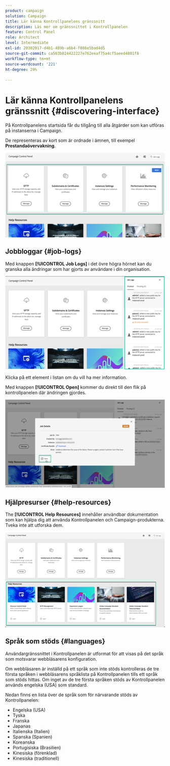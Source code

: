```yaml
---
product: campaign
solution: Campaign
title: Lär känna Kontrollpanelens gränssnitt
description: Läs mer om gränssnittet i Kontrollpanelen
feature: Control Panel
role: Architect
level: Intermediate
exl-id: 20302017-d4b1-489b-a6b4-f086e5bad4d5
source-git-commit: ca503b824422227e762eeaf75a4cf5aeed4801f8
workflow-type: tm+mt
source-wordcount: '221'
ht-degree: 29%

---
```


# Lär känna Kontrollpanelens gränssnitt {#discovering-interface}

På Kontrollpanelens startsida får du tillgång till alla åtgärder som kan utföras på instanserna i Campaign.

De representeras av kort som är ordnade i ämnen, till exempel **Prestandaövervakning**.

<!--With upcoming Campaign releases, more topics and cards will be made available.-->

![](assets/control_panel_interface.png)

## Jobbloggar {#job-logs}

Med knappen **[!UICONTROL Job Logs]** i det övre högra hörnet kan du granska alla ändringar som har gjorts av användare i din organisation.

![](assets/control_panel_interface2.png)

Klicka på ett element i listan om du vill ha mer information.

Med knappen **[!UICONTROL Open]** kommer du direkt till den flik på kontrollpanelen där ändringen gjordes.

![](assets/control_panel_logdetails.png)

## Hjälpresurser {#help-resources}

The **[!UICONTROL Help Resources]** innehåller användbar dokumentation som kan hjälpa dig att använda Kontrollpanelen och Campaign-produkterna. Tveka inte att utforska dem.

![](assets/helpresources.png)

## Språk som stöds {#languages}

Användargränssnittet i Kontrollpanelen är utformat för att visas på det språk som motsvarar webbläsarens konfiguration.

Om webbläsaren är inställd på ett språk som inte stöds kontrolleras de tre första språken i webbläsarens språklista på Kontrollpanelen tills ett språk som stöds hittas. Om inget av de tre första språken stöds av Kontrollpanelen används engelska (USA) som standard.

Nedan finns en lista över de språk som för närvarande stöds av Kontrollpanelen:

* Engelska (USA)
* Tyska
* Franska
* Japanas
* Italienska (Italien)
* Spanska (Spanien)
* Koreanska
* Portugisiska (Brasilien)
* Kinesiska (förenklad)
* Kinesiska (traditionell)
